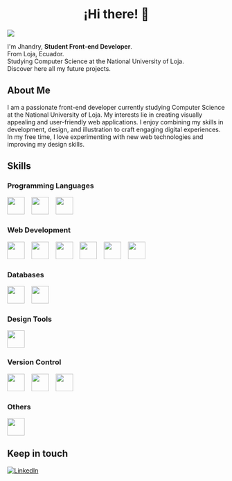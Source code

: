 <h1 align="center">¡Hi there! 👋</h1>


<img src='https://github.com/JhandryChimbo/JhandryChimbo/blob/main/Banner-Jhandry.png?raw=true'> 

I'm Jhandry, <strong>Student Front-end Developer</strong>.  
From Loja, Ecuador.  
Studying Computer Science at the National University of Loja.  
Discover here all my future projects.

## About Me
I am a passionate front-end developer currently studying Computer Science at the National University of Loja. My interests lie in creating visually appealing and user-friendly web applications. I enjoy combining my skills in development, design, and illustration to craft engaging digital experiences. In my free time, I love experimenting with new web technologies and improving my design skills.

## Skills
### Programming Languages
<div>
<img width="40" height="40" ng-src="https://cdn.jsdelivr.net/gh/devicons/devicon/icons/javascript/javascript-original.svg" src="https://cdn.jsdelivr.net/gh/devicons/devicon/icons/javascript/javascript-original.svg">&nbsp;&nbsp;&nbsp;
<img width="40" height="40" ng-src="https://cdn.jsdelivr.net/gh/devicons/devicon/icons/python/python-original.svg" src="https://cdn.jsdelivr.net/gh/devicons/devicon/icons/python/python-original.svg">&nbsp;&nbsp;&nbsp;
<img width="40" height="40" ng-src="https://cdn.jsdelivr.net/gh/devicons/devicon/icons/java/java-original.svg" src="https://cdn.jsdelivr.net/gh/devicons/devicon/icons/java/java-original.svg">
</div>

### Web Development
<div>
<img width="40" height="40" ng-src="https://cdn.jsdelivr.net/gh/devicons/devicon/icons/html5/html5-original-wordmark.svg" src="https://cdn.jsdelivr.net/gh/devicons/devicon/icons/html5/html5-original-wordmark.svg">&nbsp;&nbsp;&nbsp;
<img width="40" height="40" ng-src="https://cdn.jsdelivr.net/gh/devicons/devicon/icons/css3/css3-original-wordmark.svg" src="https://cdn.jsdelivr.net/gh/devicons/devicon/icons/css3/css3-original-wordmark.svg">&nbsp;&nbsp;&nbsp;
<img width="40" height="40" ng-src="https://cdn.jsdelivr.net/gh/devicons/devicon/icons/react/react-original-wordmark.svg" src="https://cdn.jsdelivr.net/gh/devicons/devicon/icons/react/react-original-wordmark.svg">&nbsp;&nbsp;&nbsp;
<img width="40" height="40" ng-src="https://cdn.jsdelivr.net/gh/devicons/devicon/icons/typescript/typescript-original.svg" src="https://cdn.jsdelivr.net/gh/devicons/devicon/icons/typescript/typescript-original.svg">&nbsp;&nbsp;&nbsp;
<img width="40" height="40" ng-src="https://cdn.jsdelivr.net/gh/devicons/devicon/icons/nodejs/nodejs-original.svg" src="https://cdn.jsdelivr.net/gh/devicons/devicon/icons/nodejs/nodejs-original.svg">&nbsp;&nbsp;&nbsp;
<img width="40" height="40" ng-src="https://cdn.jsdelivr.net/gh/devicons/devicon/icons/nextjs/nextjs-original.svg" src="https://cdn.jsdelivr.net/gh/devicons/devicon/icons/nextjs/nextjs-original.svg">
</div>

### Databases
<div>
<img width="40" height="40" ng-src="https://cdn.jsdelivr.net/gh/devicons/devicon/icons/mysql/mysql-original-wordmark.svg" src="https://cdn.jsdelivr.net/gh/devicons/devicon/icons/mysql/mysql-original-wordmark.svg">&nbsp;&nbsp;&nbsp;
<img width="40" height="40" ng-src="https://cdn.jsdelivr.net/gh/devicons/devicon/icons/mongodb/mongodb-original-wordmark.svg" src="https://cdn.jsdelivr.net/gh/devicons/devicon/icons/mongodb/mongodb-original-wordmark.svg">
</div>

### Design Tools
<div>
<img width="40" height="40" ng-src="https://cdn.jsdelivr.net/gh/devicons/devicon/icons/figma/figma-original.svg" src="https://cdn.jsdelivr.net/gh/devicons/devicon/icons/figma/figma-original.svg">
</div>

### Version Control
<div>
<img width="40" height="40" ng-src="https://cdn.jsdelivr.net/gh/devicons/devicon/icons/git/git-original-wordmark.svg" src="https://cdn.jsdelivr.net/gh/devicons/devicon/icons/git/git-original-wordmark.svg">&nbsp;&nbsp;&nbsp;
<img width="40" height="40" ng-src="https://cdn.jsdelivr.net/gh/devicons/devicon/icons/github/github-original-wordmark.svg" src="https://cdn.jsdelivr.net/gh/devicons/devicon/icons/github/github-original-wordmark.svg">&nbsp;&nbsp;&nbsp;
<img width="40" height="40" ng-src="https://cdn.jsdelivr.net/gh/devicons/devicon/icons/gitlab/gitlab-original-wordmark.svg" src="https://cdn.jsdelivr.net/gh/devicons/devicon/icons/gitlab/gitlab-original-wordmark.svg">
</div>

### Others
<div>
<img width="40" height="40" ng-src="https://cdn.jsdelivr.net/gh/devicons/devicon/icons/docker/docker-original-wordmark.svg" src="https://cdn.jsdelivr.net/gh/devicons/devicon/icons/docker/docker-original-wordmark.svg">
</div>

## Keep in touch

[![LinkedIn](https://img.shields.io/badge/LinkedIn-%230077B5.svg?logo=linkedin&logoColor=white)](https://www.linkedin.com/in/jhandrychimbo/) 




<!---
JhandryChimbo/JhandryChimbo is a ✨ special ✨ repository because its `README.md` (this file) appears on your GitHub profile.
You can click the Preview link to take a look at your changes.
--->
